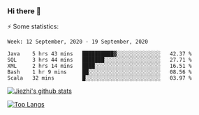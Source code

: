 ### Hi there 👋

⚡ Some statistics:

<!--START_SECTION:waka-->
```text
Week: 12 September, 2020 - 19 September, 2020

Java    5 hrs 43 mins   ██████████▓░░░░░░░░░░░░░░   42.37 % 
SQL     3 hrs 44 mins   ███████░░░░░░░░░░░░░░░░░░   27.71 % 
XML     2 hrs 14 mins   ████░░░░░░░░░░░░░░░░░░░░░   16.51 % 
Bash    1 hr 9 mins     ██░░░░░░░░░░░░░░░░░░░░░░░   08.56 % 
Scala   32 mins         █░░░░░░░░░░░░░░░░░░░░░░░░   03.97 % 
```
<!--END_SECTION:waka-->

[![Jiezhi's github stats](https://github-readme-stats.vercel.app/api?username=Jiezhi&show_icons=true)](https://github.com/Jiezhi/github-readme-stats)

[![Top Langs](https://github-readme-stats.vercel.app/api/top-langs/?username=Jiezhi&hide=javascript,html)](https://github.com/Jiezhi/github-readme-stats)
<!--
**Jiezhi/Jiezhi** is a ✨ _special_ ✨ repository because its `README.md` (this file) appears on your GitHub profile.

Here are some ideas to get you started:

- 🔭 I’m currently working on ...
- 🌱 I’m currently learning ...
- 👯 I’m looking to collaborate on ...
- 🤔 I’m looking for help with ...
- 💬 Ask me about ...
- 📫 How to reach me: ...
- 😄 Pronouns: ...
- ⚡ Fun fact: ...
-->

